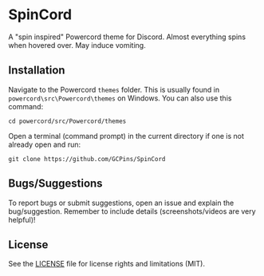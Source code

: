 # SpinCord
A "spin inspired" Powercord theme for Discord. Almost everything spins when hovered over. May induce vomiting.

## Installation 
Navigate to the Powercord `themes` folder. This is usually found in `powercord\src\Powercord\themes` on Windows. You can also use this command: 
```
cd powercord/src/Powercord/themes
```
Open a terminal (command prompt) in the current directory if one is not already open and run:
```
git clone https://github.com/GCPins/SpinCord
```

## Bugs/Suggestions
To report bugs or submit suggestions, open an issue and explain the bug/suggestion. Remember to include details (screenshots/videos are very helpful)!

## License
See the [LICENSE](https://github.com/GCPins/SpinCord/blob/master/LICENSE.md) file for license rights and limitations (MIT).